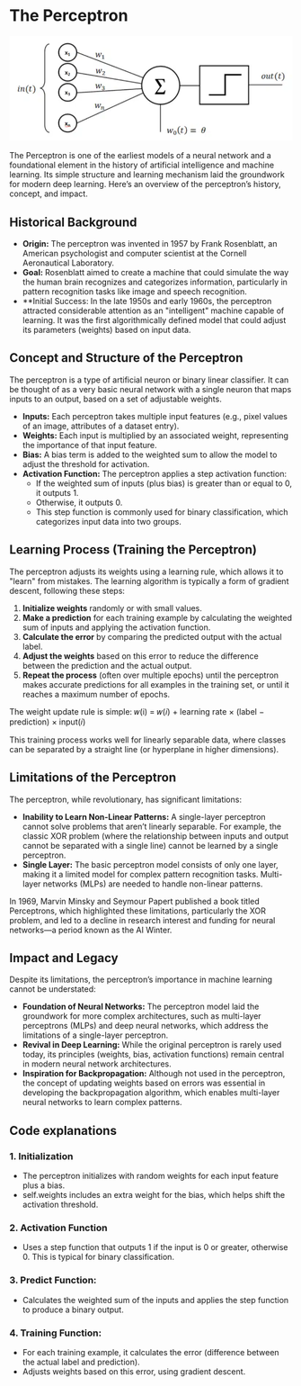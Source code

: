 # The Perceptron

![perceptron](assets/perceptron.png)

The Perceptron is one of the earliest models of a neural network and a foundational element in the history of artificial intelligence and machine learning. Its simple structure and learning mechanism laid the groundwork for modern deep learning. Here’s an overview of the perceptron’s history, concept, and impact.

## Historical Background
- **Origin:** The perceptron was invented in 1957 by Frank Rosenblatt, an American psychologist and computer scientist at the Cornell Aeronautical Laboratory.
- **Goal:** Rosenblatt aimed to create a machine that could simulate the way the human brain recognizes and categorizes information, particularly in pattern recognition tasks like image and speech recognition.
- **Initial Success: In the late 1950s and early 1960s, the perceptron attracted considerable attention as an "intelligent" machine capable of learning. It was the first algorithmically defined model that could adjust its parameters (weights) based on input data.

## Concept and Structure of the Perceptron
The perceptron is a type of artificial neuron or binary linear classifier. It can be thought of as a very basic neural network with a single neuron that maps inputs to an output, based on a set of adjustable weights.

- **Inputs:** Each perceptron takes multiple input features (e.g., pixel values of an image, attributes of a dataset entry).
- **Weights:** Each input is multiplied by an associated weight, representing the importance of that input feature.
- **Bias:** A bias term is added to the weighted sum to allow the model to adjust the threshold for activation.
- **Activation Function:** The perceptron applies a step activation function:
    - If the weighted sum of inputs (plus bias) is greater than or equal to 0, it outputs 1.
    - Otherwise, it outputs 0.
    - This step function is commonly used for binary classification, which categorizes input data into two groups.

## Learning Process (Training the Perceptron)
The perceptron adjusts its weights using a learning rule, which allows it to "learn" from mistakes. The learning algorithm is typically a form of gradient descent, following these steps:

1. **Initialize weights** randomly or with small values.
2. **Make a prediction** for each training example by calculating the weighted sum of inputs and applying the activation function.
3. **Calculate the error** by comparing the predicted output with the actual label.
4. **Adjust the weights** based on this error to reduce the difference between the prediction and the actual output.
5. **Repeat the process** (often over multiple epochs) until the perceptron makes accurate predictions for all examples in the training set, or until it reaches a maximum number of epochs.

The weight update rule is simple: 𝑤(i) = 𝑤(𝑖) + learning rate × (label − prediction) × input(𝑖)
​

This training process works well for linearly separable data, where classes can be separated by a straight line (or hyperplane in higher dimensions).

## Limitations of the Perceptron
The perceptron, while revolutionary, has significant limitations:

- **Inability to Learn Non-Linear Patterns:** A single-layer perceptron cannot solve problems that aren’t linearly separable. For example, the classic XOR problem (where the relationship between inputs and output cannot be separated with a single line) cannot be learned by a single perceptron.
- **Single Layer:** The basic perceptron model consists of only one layer, making it a limited model for complex pattern recognition tasks. Multi-layer networks (MLPs) are needed to handle non-linear patterns.

In 1969, Marvin Minsky and Seymour Papert published a book titled Perceptrons, which highlighted these limitations, particularly the XOR problem, and led to a decline in research interest and funding for neural networks—a period known as the AI Winter.

## Impact and Legacy
Despite its limitations, the perceptron’s importance in machine learning cannot be understated:

- **Foundation of Neural Networks:** The perceptron model laid the groundwork for more complex architectures, such as multi-layer perceptrons (MLPs) and deep neural networks, which address the limitations of a single-layer perceptron.
- **Revival in Deep Learning:** While the original perceptron is rarely used today, its principles (weights, bias, activation functions) remain central in modern neural network architectures.
- **Inspiration for Backpropagation:** Although not used in the perceptron, the concept of updating weights based on errors was essential in developing the backpropagation algorithm, which enables multi-layer neural networks to learn complex patterns.

## Code explanations

### 1. Initialization

- The perceptron initializes with random weights for each input feature plus a bias.
- self.weights includes an extra weight for the bias, which helps shift the activation threshold.

### 2. Activation Function

- Uses a step function that outputs 1 if the input is 0 or greater, otherwise 0. This is typical for binary classification.

### 3. Predict Function:

- Calculates the weighted sum of the inputs and applies the step function to produce a binary output.

### 4. Training Function:

- For each training example, it calculates the error (difference between the actual label and prediction).
- Adjusts weights based on this error, using gradient descent.
